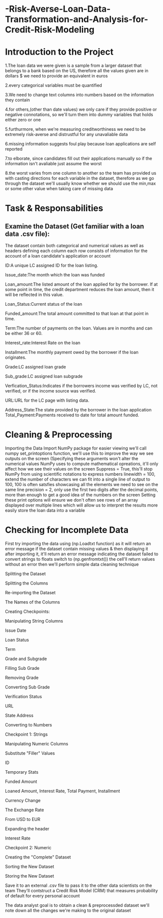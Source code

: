 # -Risk-Averse-Loan-Data-Transformation-and-Analysis-for-Credit-Risk-Modeling


# Introduction to the Project
1.The loan data we were given is a sample from a larger dataset that belongs to a bank based on the US, therefore all the values given are in dollars $ we need to provide an equivalent in euros

2.every categorical variables must be quantified

3.We need to change text columns into numbers based on the information they contain

4.for others,(other than date values) we only care if they provide positive or negative connotations, so we'll turn them into dummy variables that holds either zero or one

5.furthurmore, when we're measuring creditworthiness we need to be extremely risk-averse and distrustful for any unavaliable data

6.missing information suggests foul play because loan applications are self reported

7.to elborate, since candidates fill out their applications manually so if the information isn't avaliable just assume the worst

8.the worst varies from one column to another so the team has provided us with casting directions for each variable in the dataset, therefore as we go through the dataset we'll usually know whether we should use the min,max or some other value when taking care of missing data

# Task & Responsabilities
## Examine the Dataset (Get familiar with a loan data .csv file):
The dataset contain both categorical and numerical values as well as headers defining each column
each row consists of information for the account of a loan candidate's application or account

ID:A unique LC assigned ID for the loan listing.

Issue_date:The month which the loan was funded

Loan_amount:The listed amount of the loan applied for by the borrower. If at some point in time, the credit department reduces the loan amount, then it will be reflected in this value.

Loan_Status:Current status of the loan

Funded_amount:The total amount committed to that loan at that point in time.

Term:The number of payments on the loan. Values are in months and can be either 36 or 60.

Interest_rate:Interest Rate on the loan

Installment:The monthly payment owed by the borrower if the loan originates.

Grade:LC assigned loan grade

Sub_grade:LC assigned loan subgrade

Verfication_Status:Indicates if the borrowers income was verified by LC, not verified, or if the income source was verified.

URL:URL for the LC page with listing data.

Address_State:The state provided by the borrower in the loan application
Total_Payment:Payments received to date for total amount funded.

# Cleaning & Preprocessing
Importing the Data
Import NumPy package
for easier viewing we'll call numpy set_printoptions function, we'll use this to improve the way we see outputs on the screen (Specifying these arguments won't alter the numerical values NumPy uses to compute mathematical opreations, it'll only affect how we see their values on the screen
Suppress = True, this'll stop NumPy from using scientific notations to express numbers
linewidth = 100, extend the number of characters we can fit into a single line of output to 100, 100 is often satsfies showcasing all the elements we need to see on the same line
precision = 2, only use the first two digits after the decimal points, more than enough to get a good idea of the numbers on the screen
Setting these print options will ensure we don't often see rows of an array displayed over multiple lines which will allow us to interpret the results more easily
store the loan data into a variable

# Checking for Incomplete Data
First try importing the data using (np.Loadtxt function) as it will return an error message if the dataset contain missing values & then displaying it after importing it, it'll return an error message indicating the dataset failed to convert strings to floats
switch to (np.genfromtxt()) the cell'll return values without an error
then we'll perform simple data cleaning technique

Splitting the Dataset

Splitting the Columns

Re-importing the Dataset

The Names of the Columns

Creating Checkpoints:

Manipulating String Columns

Issue Date

Loan Status

Term

Grade and Subgrade

Filling Sub Grade

Removing Grade

Converting Sub Grade

Verification Status

URL

State Address

Converting to Numbers

Checkpoint 1: Strings

Manipulating Numeric Columns

Substitute "Filler" Values

ID

Temporary Stats

Funded Amount

Loaned Amount, Interest Rate, Total Payment, Installment

Currency Change

The Exchange Rate

From USD to EUR

Expanding the header

Interest Rate

Checkpoint 2: Numeric

Creating the "Complete" Dataset

Sorting the New Dataset

Storing the New Dataset

Save it to an external .csv file to pass it to the other data scientists on the team
They'll contstruct a Credit Risk Model (CRM) that measures probability of default for every personal account

The data analyst goal is to obtain a clean & preprocessded dataset we'll note down all the changes we're making to the original dataset


